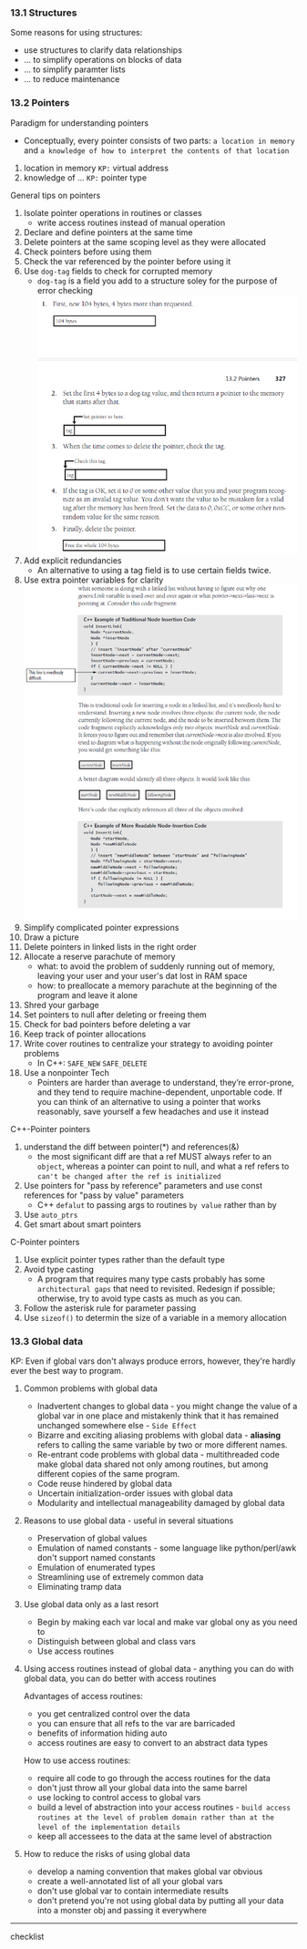 ### 13.1 Structures
Some reasons for using structures:
* use structures to clarify data relationships
* ... to simplify operations on blocks of data
* ... to simplify paramter lists
* ... to reduce maintenance

### 13.2 Pointers

Paradigm for understanding pointers
* Conceptually, every pointer consists of two parts: `a location in memory` and `a knowledge of how to interpret the contents of that location`

1. location in memory
`KP:` virtual address
2. knowledge of ...
`KP:` pointer type

General tips on pointers
1. Isolate pointer operations in routines or classes
    + write access routines instead of manual operation
2. Declare and define pointers at the same time
3. Delete pointers at the same scoping level as they were allocated
4. Check pointers before using them
5. Check the var referenced by the pointer before using it
6. Use `dog-tag` fields to check for corrupted memory
    + `dog-tag` is a field you add to a structure soley for the purpose of error checking
    ![alt text](images/image-5.png)
7. Add explicit redundancies
    + An alternative to using a tag field is to use certain fields twice.
8. Use extra pointer variables for clarity
    ![alt text](images/image-6.png)
9. Simplify complicated pointer expressions
10. Draw a picture
11. Delete pointers in linked lists in the right order
12. Allocate a reserve parachute of memory
    + what: to avoid the problem of suddenly running out of memory, leaving your user and your user's dat lost in RAM space
    + how: to preallocate a memory parachute at the beginning of the program and leave it alone
13. Shred your garbage
14. Set pointers to null after deleting or freeing them
15. Check for bad pointers before deleting a var
16. Keep track of pointer allocations
17. Write cover routines to centralize your strategy to avoiding pointer problems
    + In C++: `SAFE_NEW` `SAFE_DELETE`
18. Use a nonpointer Tech
    + Pointers are harder than average to understand, they’re error-prone, and they tend to require machine-dependent, unportable code. If you can think of an alternative to using a pointer that works reasonably, save yourself a few headaches and use it instead

C++-Pointer pointers 
1. understand the diff between pointer(*) and references(&)
    + the most significant diff are that a ref MUST always refer to an `object`, whereas a pointer can point to null, and what a ref refers to `can't be changed after the ref is initialized`
2. Use pointers for "pass by reference" parameters and use const references for "pass by value" parameters
    + C++ `defalut` to passing args to routines `by value` rather than by 
3. Use `auto_ptrs`
4. Get smart about smart pointers

C-Pointer pointers
1. Use explicit pointer types rather than the default type
2. Avoid type casting
    + A program that requires many type casts probably has some `architectural gaps` that need to revisited. Redesign if possible; otherwise, try to avoid type casts as much as you can.
3. Follow the asterisk rule for parameter passing
4. Use `sizeof()` to determin the size of a variable in a memory allocation

### 13.3 Global data
KP: Even if global vars don't always produce errors, however, they're hardly ever the best way to program.

1. Common problems with global data
    + Inadvertent changes to global data - you might change the value of a global var in one place and mistakenly think that it has remained unchanged somewhere else - `Side Effect`
    + Bizarre and exciting aliasing problems with global data - **aliasing** refers to calling the same variable by two or more different names.
    + Re-entrant code problems with global data - multithreaded code make global data shared not only among routines, but among different copies of the same program.
    + Code reuse hindered by global data
    + Uncertain initialization-order issues with global data
    + Modularity and intellectual manageability damaged by global data

2. Reasons to use global data - useful in several situations
    + Preservation of global values
    + Emulation of named constants - some language like python/perl/awk don't support named constants
    + Emulation of enumerated types
    + Streamlining use of extremely common data
    + Eliminating tramp data

3. Use global data only as a last resort
    + Begin by making each var local and make var global ony as you need to
    + Distinguish between global and class vars
    + Use access routines

4. Using access routines instead of global data - anything you can do with global data, you can do better with access routines

    Advantages of access routines:
    + you get centralized control over the data
    + you can ensure that all refs to the var are barricaded
    + benefits of information hiding auto
    + access routines are easy to convert to an abstract data types
    
    How to use access routines:
    + require all code to go through the access routines for the data
    + don't just throw all your global data into the same barrel
    + use locking to control access to global vars
    + build a level of abstraction into your access routines - `build access routines at the level of problem domain rather than at the level of the implementation details`
    + keep all accessees to the data at the same level of abstraction

5. How to reduce the risks of using global data
    + develop a naming convention that makes global var obvious
    + create a well-annotated list of all your global vars
    + don't use global var to contain intermediate results
    + don't pretend you're not using global data by putting all your data into a monster obj and passing it everywhere

---
checklist